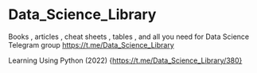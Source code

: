 # Data_Science_Library
Books , articles , cheat sheets , tables , and all you need for Data Science
Telegram group
https://t.me/Data_Science_Library


Learning Using Python (2022)
{https://t.me/Data_Science_Library/380}
